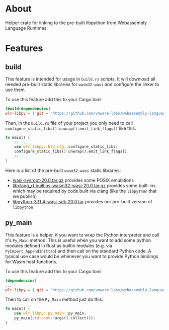 # About

Helper crate for linking to the pre-built libpython from Webassembly Language Runtimes.

# Features

## build

This feature is intended for usage in `build.rs` scripts. It will download all needed pre-built static libraries for `wasm32-wasi` and configure the linker to use them.

To use this feature add this to your Cargo.toml

```toml
[build-dependencies]
wlr-libpy = { git = "https://github.com/vmware-labs/webassembly-language-runtimes.git", features = ["build"] }
```

Then, in the `build.rs` file of your project you only need to call `configure_static_libs().unwrap().emit_link_flags()` like this:

```rs
fn main() {
    // ...
    use wlr_libpy::bld_cfg::configure_static_libs;
    configure_static_libs().unwrap().emit_link_flags();
    // ...
}
```

Here is a list of the pre-built `wasm32-wasi` static libraries:

 - [wasi-sysroot-20.0.tar.gz](https://github.com/WebAssembly/wasi-sdk/releases/download/wasi-sdk-20/wasi-sysroot-20.0.tar.gz) provides some POSIX emulations
 - [libclang_rt.builtins-wasm32-wasi-20.0.tar.gz](https://github.com/WebAssembly/wasi-sdk/releases/download/wasi-sdk-20/libclang_rt.builtins-wasm32-wasi-20.0.tar.gz) provides some built-ins which may be required by code built via clang (like the `libpython` that we publish)
 - [libpython-3.11.4-wasi-sdk-20.0.tar](https://github.com/vmware-labs/webassembly-language-runtimes/releases/download/python%2F3.11.4%2B20230714-11be424/libpython-3.11.4-wasi-sdk-20.0.tar.gz) provides our pre-built version of `libpython`

## py_main

This feature is a helper, if you want to wrap the Python interpreter and call it's `Py_Main` method. This is useful when you want to add some python modules defined in Rust as builtin modules (e.g. via  `PyImport_AppendInittab`) and then call on the standard Python code. A typical use case would be whenever you want to provide Python bindings for Wasm host functions.

To use this feature add this to your Cargo.toml

```toml
[dependencies]
...
wlr-libpy = { git = "https://github.com/vmware-labs/webassembly-language-runtimes.git", features = ["py_main"] }
```

Then to call on the `Py_Main` method just do this:

```rs
fn main() {
    use wlr_libpy::py_main::py_main;
    py_main(std::env::args().collect());
}
```